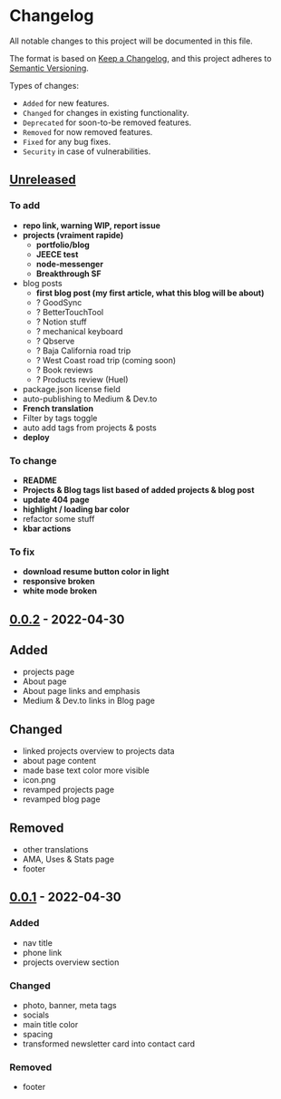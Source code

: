 # Changelog

All notable changes to this project will be documented in this file.

The format is based on [Keep a Changelog](https://keepachangelog.com/en/1.0.0/),
and this project adheres to [Semantic Versioning](https://semver.org/spec/v2.0.0.html).

Types of changes:
- `Added` for new features.
- `Changed` for changes in existing functionality.
- `Deprecated` for soon-to-be removed features.
- `Removed` for now removed features.
- `Fixed` for any bug fixes.
- `Security` in case of vulnerabilities.

## [Unreleased](https://github.com/ben-clem/portfolio-blog/compare/v0.0.2...HEAD)

### To add

- **repo link, warning WIP, report issue**
- **projects (vraiment rapide)**
  - **portfolio/blog**
  - **JEECE test**
  - **node-messenger**
  - **Breakthrough SF**
- blog posts
  - **first blog post (my first article, what this blog will be about)**
  - ? GoodSync
  - ? BetterTouchTool
  - ? Notion stuff
  - ? mechanical keyboard
  - ? Qbserve
  - ? Baja California road trip
  - ? West Coast road trip (coming soon)
  - ? Book reviews
  - ? Products review (Huel)
- package.json license field
- auto-publishing to Medium & Dev.to
- **French translation**
- Filter by tags toggle
- auto add tags from projects & posts
- **deploy**

### To change

- **README**
- **Projects & Blog tags list based of added projects & blog post**
- **update 404 page**
- **highlight / loading bar color**
- refactor some stuff
- **kbar actions**

### To fix

- **download resume button color in light**
- **responsive broken**
- **white mode broken**

## [0.0.2](https://github.com/ben-clem/portfolio-blog/compare/v0.0.1...v0.0.2) - 2022-04-30

## Added

- projects page
- About page
- About page links and emphasis
- Medium & Dev.to links in Blog page

## Changed

- linked projects overview to projects data
- about page content
- made base text color more visible
- icon.png
- revamped projects page
- revamped blog page

## Removed

- other translations
- AMA, Uses & Stats page
- footer

## [0.0.1](https://github.com/ben-clem/portfolio-blog/releases/tag/v0.0.1) - 2022-04-30

### Added

- nav title
- phone link
- projects overview section

### Changed

- photo, banner, meta tags
- socials
- main title color
- spacing
- transformed newsletter card into contact card

### Removed

- footer